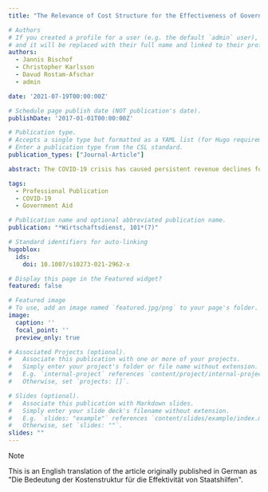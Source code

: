 ```yaml
---
title: "The Relevance of Cost Structure for the Effectiveness of Governmental Aid Programs"

# Authors
# If you created a profile for a user (e.g. the default `admin` user), write the username (folder name) here
# and it will be replaced with their full name and linked to their profile.
authors:
  - Jannis Bischof
  - Christopher Karlsson
  - Davud Rostam-Afschar
  - admin

date: '2021-07-19T00:00:00Z'

# Schedule page publish date (NOT publication's date).
publishDate: '2017-01-01T00:00:00Z'

# Publication type.
# Accepts a single type but formatted as a YAML list (for Hugo requirements).
# Enter a publication type from the CSL standard.
publication_types: ["Journal-Article"]

abstract: The COVID-19 crisis has caused persistent revenue declines for many firms, resulting in acute liquidity needs unless ongoing costs are reduced. Using new data from the German Business Panel, a classification approach is applied to reveal firms’ cost structures and, consequently, their sensitivity to revenue shocks. This information is valuable for designing effective support measures that safeguard employment, prevent both insolvencies and delayed insolvency filings, account for sector-specific conditions, and accelerate economic recovery.

tags:
  - Professional Publication
  - COVID-19
  - Government Aid

# Publication name and optional abbreviated publication name.
publication: "*Wirtschaftsdienst, 101*(7)"

# Standard identifiers for auto-linking
hugoblox:
  ids:
    doi: 10.1007/s10273-021-2962-x

# Display this page in the Featured widget?
featured: false

# Featured image
# To use, add an image named `featured.jpg/png` to your page's folder.
image:
  caption: ''
  focal_point: ''
  preview_only: true

# Associated Projects (optional).
#   Associate this publication with one or more of your projects.
#   Simply enter your project's folder or file name without extension.
#   E.g. `internal-project` references `content/project/internal-project/index.md`.
#   Otherwise, set `projects: []`.

# Slides (optional).
#   Associate this publication with Markdown slides.
#   Simply enter your slide deck's filename without extension.
#   E.g. `slides: "example"` references `content/slides/example/index.md`.
#   Otherwise, set `slides: ""`.
slides: ""
---
```


> [!NOTE]
> This is an English translation of the article originally published in German as "Die Bedeutung der Kostenstruktur für die Effektivität von Staatshilfen".

